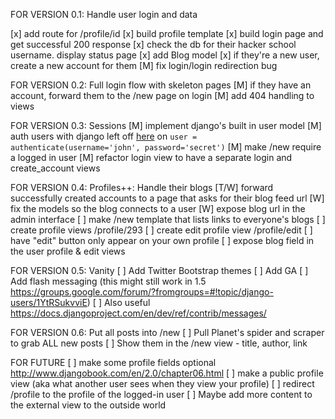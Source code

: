 FOR VERSION 0.1: Handle user login and data

[x] add route for /profile/id
[x] build profile template
[x] build login page and get successful 200 response
[x] check the db for their hacker school username. display status page
[x] add Blog model
[x] if they're a new user, create a new account for them
[M] fix login/login redirection bug

FOR VERSION 0.2: Full login flow with skeleton pages
[M] if they have an account, forward them to the /new page on login
[M] add 404 handling to views

FOR VERSION 0.3: Sessions
[M] implement django's built in user model
[M] auth users with django left off [here](https://docs.djangoproject.com/en/dev/topics/auth/default/#topic-authorization) on `user = authenticate(username='john', password='secret')`
[M] make /new require a logged in user
[M] refactor login view to have a separate login and create_account views

FOR VERSION 0.4: Profiles++: Handle their blogs
[T/W] forward successfully created accounts to a page that asks for their blog feed url
[W] fix the models so the blog connects to a user
[W] expose blog url in the admin interface
[ ] make /new template that lists links to everyone's blogs
[ ] create profile views /profile/293
[ ] create edit profile view /profile/edit
[ ] have "edit" button only appear on your own profile
[ ] expose blog field in the user profile & edit views

FOR VERSION 0.5: Vanity
[ ] Add Twitter Bootstrap themes
[ ] Add GA
[ ] Add flash messaging (this might still work in 1.5 https://groups.google.com/forum/?fromgroups=#!topic/django-users/1YtRSukvviE)
[ ] Also useful https://docs.djangoproject.com/en/dev/ref/contrib/messages/

FOR VERSION 0.6: Put all posts into /new
[ ] Pull Planet's spider and scraper to grab ALL new posts
[ ] Show them in the /new view - title, author, link

FOR FUTURE
[ ] make some profile fields optional http://www.djangobook.com/en/2.0/chapter06.html
[ ] make a public profile view (aka what another user sees when they view your profile)
[ ] redirect /profile to the profile of the logged-in user
[ ] Maybe add more content to the external view to the outside world